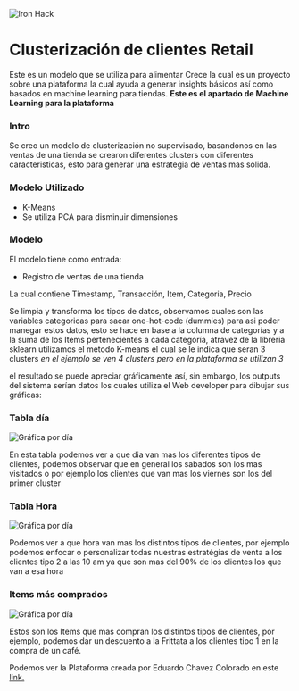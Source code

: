 ![Iron Hack](https://github.com/rogerzadi/ModeloSupervivencia/blob/master/images/ironhack.png)
# Clusterización de clientes Retail
Este es un modelo que se utiliza para alimentar Crece la cual es un proyecto sobre una plataforma la cual ayuda a generar insights básicos así como basados en machine learning para tiendas. **Este es el apartado de Machine Learning para la plataforma**

### Intro 
Se creo un modelo de clusterización no supervisado, basandonos en las ventas de una tienda se crearon diferentes clusters con diferentes caracteristicas, esto para generar una estrategia de ventas mas solida.

### Modelo Utilizado
- K-Means
- Se utiliza PCA para disminuir dimensiones 

### Modelo

El modelo tiene como entrada:
- Registro de ventas de una tienda

La cual contiene Timestamp, Transacción, Item, Categoria, Precio

Se limpia y transforma los tipos de datos, observamos cuales son las variables categoricas para sacar one-hot-code (dummies) para asi poder manegar estos datos, esto se hace en base a la columna de categorías y a la suma de los Items pertenecientes a cada categoría, atravez de la libreria sklearn utilizamos el metodo K-means el cual se le indica que seran 3 clusters *en el ejemplo se ven 4 clusters pero en la plataforma se utilizan 3* 

el resultado se puede apreciar gráficamente así, sin embargo, los outputs del sistema serían datos los cuales utiliza el Web developer para dibujar sus gráficas:

### Tabla día

![Gráfica por día](https://github.com/rogerzadi/Clusterizacion_no_supervisada_clientes/blob/master/images/cluster_hora.JPG)

En esta tabla podemos ver a que dia van mas los diferentes tipos de clientes, podemos observar que en general los sabados son los mas visitados o por ejemplo los clientes que van mas los viernes son los del primer cluster 

### Tabla Hora

![Gráfica por día](https://github.com/rogerzadi/Clusterizacion_no_supervisada_clientes/blob/master/images/cluster_dia.JPG)

Podemos ver a que hora van mas los distintos tipos de clientes, por ejemplo podemos enfocar o personalizar todas nuestras estratégias de venta a los clientes tipo 2 a las 10 am ya que son mas del 90% de los clientes los que van a esa hora 

### Items más comprados

![Gráfica por día](https://github.com/rogerzadi/Clusterizacion_no_supervisada_clientes/blob/master/images/mas_compra.JPG)

Estos son los Items que mas compran los distintos tipos de clientes, por ejemplo, podemos dar un descuento a la Frittata a los clientes tipo 1 en la compra de un café.

Podemos ver la Plataforma creada por Eduardo Chavez Colorado en este [link.](http://crecemass.herokuapp.com/metricas)


